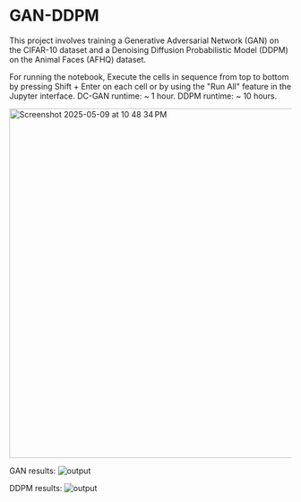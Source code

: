 # GAN-DDPM
This project involves training a Generative Adversarial Network (GAN) on the CIFAR-10 dataset and a Denoising Diffusion Probabilistic Model (DDPM) on the Animal Faces (AFHQ) dataset.

For running the notebook, Execute the cells in sequence from top to bottom by pressing Shift + Enter on each cell or by using the "Run All" feature in the Jupyter interface.
DC-GAN runtime: ~ 1 hour.
DDPM runtime: ~ 10 hours.

<img width="624" alt="Screenshot 2025-05-09 at 10 48 34 PM" src="https://github.com/user-attachments/assets/30491bc0-a389-413b-9325-25ca2292db09" />


GAN results:
![output](https://github.com/user-attachments/assets/e0309fb4-fa5f-46a9-be95-dbcdf7ad78cc)

DDPM results:
![output](https://github.com/user-attachments/assets/daeaf338-c86c-449e-8333-ee4315e3f1c1)
